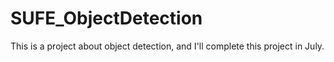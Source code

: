 # SUFE_ObjectDetection
This is a project about object detection, and I'll complete this project in July.
